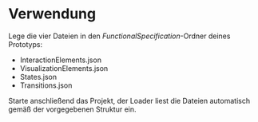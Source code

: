 # Verwendung

Lege die vier Dateien in den *FunctionalSpecification*-Ordner deines Prototyps:

- InteractionElements.json
- VisualizationElements.json
- States.json
- Transitions.json

Starte anschließend das Projekt, der Loader liest die Dateien automatisch gemäß der vorgegebenen Struktur ein.
